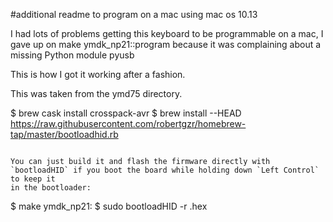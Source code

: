 #additional readme to program on a mac using mac os 10.13

I had lots of problems getting this keyboard to be programmable on a mac, I gave up on
make ymdk_np21:<layout>:program because it was complaining about a missing Python
module pyusb

This is how I got it working after a fashion.

This was taken from the ymd75 directory.

$ brew cask install crosspack-avr
$ brew install --HEAD https://raw.githubusercontent.com/robertgzr/homebrew-tap/master/bootloadhid.rb
```

You can just build it and flash the firmware directly with
`bootloadHID` if you boot the board while holding down `Left Control` to keep it
in the bootloader:

```
$ make ymdk_np21:<layout>
$ sudo bootloadHID -r <generated file>.hex
